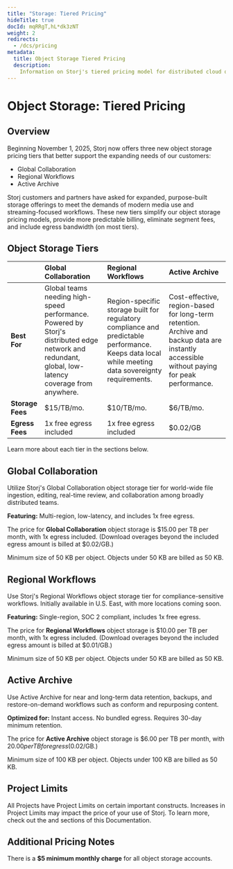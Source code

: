 ```yaml
---
title: "Storage: Tiered Pricing"
hideTitle: true
docId: mqRRgT,hL*dk3zNT
weight: 2
redirects:
  - /dcs/pricing
metadata:
  title: Object Storage Tiered Pricing
  description:
    Information on Storj's tiered pricing model for distributed cloud object storage.
---
```


# Object Storage: Tiered Pricing

## Overview

Beginning November 1, 2025, Storj now offers three new object storage pricing tiers that better support the expanding needs of our customers: 

- Global Collaboration
- Regional Workflows
- Active Archive

Storj customers and partners have asked for expanded, purpose-built storage offerings to meet the demands of modern media use and streaming-focused workflows. These new tiers simplify our object storage pricing models, provide more predictable billing, eliminate segment fees, and include egress bandwidth (on most tiers).


## Object Storage Tiers

|    | **Global Collaboration** | **Regional Workflows** | **Active Archive** |
| :- | :---------- | :---------- | :---------- |
| **Best For** | Global teams needing high-speed performance. Powered by Storj's distributed edge network and redundant, global, low-latency coverage from  anywhere. | Region-specific storage built for regulatory compliance and predictable performance. Keeps data local while meeting data sovereignty requirements. | Cost-effective, region-based for long-term retention. Archive and backup data are instantly accessible without paying for peak performance.|
| **Storage Fees** | $15/TB/mo. | $10/TB/mo. | $6/TB/mo. |
| **Egress Fees**  | 1x free egress included   | 1x free egress included   | $0.02/GB  |

Learn more about each tier in the sections below.


## Global Collaboration

Utilize Storj's Global Collaboration object storage tier for world-wide file ingestion, editing, real-time review, and collaboration among broadly distributed teams.

**Featuring:** Multi-region, low-latency, and includes 1x free egress.

The price for **Global Collaboration** object storage is $15.00 per TB per month, with 1x egress included. (Download overages beyond the included egress amount is billed at $0.02/GB.)

Minimum size of 50 KB per object. Objects under 50 KB are billed as 50 KB.


## Regional Workflows

Use Storj's Regional Workflows object storage tier for compliance-sensitive workflows. Initially available in U.S. East, with more locations coming soon.

**Featuring:** Single-region, SOC 2 compliant, includes 1x free egress.

The price for **Regional Workflows** object storage is $10.00 per TB per month, with 1x egress included. (Download overages beyond the included egress amount is billed at $0.01/GB.)

Minimum size of 50 KB per object. Objects under 50 KB are billed as 50 KB.


## Active Archive

Use Active Archive for near and long-term data retention, backups, and restore-on-demand workflows such as conform and repurposing content.

**Optimized for:** Instant access. No bundled egress. Requires 30-day minimum retention.

The price for **Active Archive** object storage is $6.00 per TB per month, with $20.00 per TB for egress ($0.02/GB.)

Minimum size of 100 KB per object. Objects under 100 KB are billed as 50 KB.


## Project Limits

All Projects have Project Limits on certain important constructs. Increases in Project Limits may impact the price of your use of Storj. To learn more, check out the [](docId:Zrbz4XYhIOm99hhRShWHg) and [](docId:A4kUGYhfgGbVhlQ2ZHXVS) sections of this Documentation.


## Additional Pricing Notes

There is a **$5 minimum monthly charge** for all object storage accounts.